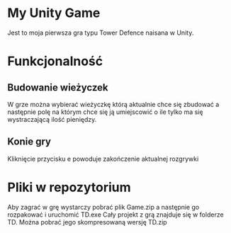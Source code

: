 # My Unity Game
Jest to moja pierwsza gra typu Tower Defence naisana w Unity. 

# Funkcjonalność
## Budowanie wieżyczek
W grze można wybierać wieżyczkę którą aktualnie chce się zbudować a następnie polę na którym chce się ją umiejscowić o ile tylko ma się wystraczającą ilość pieniędzy.
## Konie gry 
Kliknięcie przycisku e powoduje zakończenie aktualnej rozgrywki 

# Pliki w repozytorium
Aby zagrać w grę wystarczy pobrać plik Game.zip a następnie go rozpakować i uruchomić TD.exe
Cały projekt z grą znajduje się w folderze TD. Można pobrać jego skompresowaną wersję TD.zip
